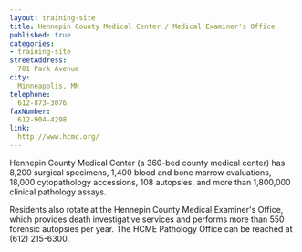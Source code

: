 ```yaml
---
layout: training-site
title: Hennepin County Medical Center / Medical Examiner's Office
published: true
categories: 
- training-site
streetAddress: 
  701 Park Avenue
city:
  Minneapolis, MN 
telephone:
  612-873-3076
faxNumber:
  612-904-4298
link:
  http://www.hcmc.org/
---
```

Hennepin County Medical Center (a 360-bed county medical center) has 8,200 surgical specimens, 1,400 blood and bone marrow evaluations, 18,000 cytopathology accessions, 108 autopsies, and more than 1,800,000 clinical pathology assays.

Residents also rotate at the Hennepin County Medical Examiner's Office, which provides death investigative services and performs more than 550 forensic autopsies per year.
The HCME Pathology Office can be reached at (612) 215-6300.